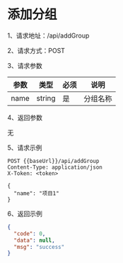 # 添加分组

1、请求地址：/api/addGroup

2、请求方式：POST

3、请求参数

| 参数  | 类型   | 必须 | 说明 |
| -| - | - | - |
| name | string | 是 | 分组名称

4、返回参数

无

5、请求示例

```
POST {{baseUrl}}/api/addGroup
Content-Type: application/json
X-Token: <token>

{
  "name": "项目1"
}
```

6、返回示例

```json
{
  "code": 0,
  "data": null,
  "msg": "success"
}
```

